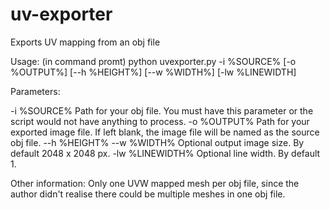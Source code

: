 # uv-exporter
Exports UV mapping from an obj file

Usage:
(in command promt)
python uvexporter.py -i %SOURCE% [-o %OUTPUT%] [--h %HEIGHT%] [--w %WIDTH%] [-lw %LINEWIDTH]

Parameters:

-i	%SOURCE%	Path for your obj file. You must have this parameter or the script would not have anything to process.
-o	%OUTPUT%	Path for your exported image file. If left blank, the image file will be named as the source obj file.
--h	%HEIGHT%
--w	%WIDTH%		Optional output image size. By default 2048 x 2048 px.
-lw	%LINEWIDTH%	Optional line width. By default 1.


Other information:
Only one UVW mapped mesh per obj file, since the author didn't realise there could be multiple meshes in one obj file.
